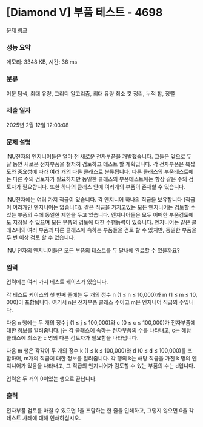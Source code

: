 # [Diamond V] 부품 테스트 - 4698 

[문제 링크](https://www.acmicpc.net/problem/4698) 

### 성능 요약

메모리: 3348 KB, 시간: 36 ms

### 분류

이분 탐색, 최대 유량, 그리디 알고리즘, 최대 유량 최소 컷 정리, 누적 합, 정렬

### 제출 일자

2025년 2월 12일 12:03:08

### 문제 설명

<p dir="ltr">INU전자의 엔지니어들은 얼마 전 새로운 전자부품을 개발했습니다. 그들은 앞으로 두 달 동안 새로운 전자부품을 철저히 검토하고 테스트 할 계획입니다. 각 전자부품은 복잡도와 중요성에 따라 여러 개의 다른 클래스로 분류됩니다. 다른 클래스의 부품테스트에는 다른 수의 검토자가 필요하지만 동일한 클래스의 부품테스트에는 항상 같은 수의 검토자가 필요합니다. 또한 하나의 클래스 안에 여러개의 부품이 존재할 수 있습니다.</p>

<p>INU전자에는 여러 가지 직급이 있습니다. 각 엔지니어 하나의 직급을 보유합니다 (직급이 여러개인 엔지니어는 없습니다). 같은 직급을 가지고있는 모든 엔지니어는 검토할 수 있는 부품의 수에 동일한 제한을 두고 있습니다. 엔지니어들은 모두 어떠한 부품검토에도 지정될 수 있으며 모든 부품의 검토에 대한 수행능력이 있습니다. 엔지니어는 같은 클래스내의 여러 부품과 다른 클래스에 속하는 부품들을 검토 할 수 있지만, 동일한 부품을 두 번 이상 검토 할 수 없습니다.</p>

<p>INU 전자의 엔지니어들은 모든 부품의 테스트를 두 달내에 완료할 수 있을까요?</p>

### 입력 

 <p dir="ltr">입력에는 여러 가지 테스트 케이스가 있습니다.</p>

<p dir="ltr">각 테스트 케이스의 첫 번째 줄에는 두 개의 정수 n (1 ≤ n ≤ 10,000)과 m (1 ≤ m ≤ 10, 000)이 포함됩니다. 여기서 n은 전자부품 클래스 수이고 m은 엔지니어 직급의 수입니다.</p>

<p dir="ltr">다음 n 행에는 두 개의 정수 j (1 ≤ j ≤ 100,000)와 c (0 ≤ c ≤ 100,000)가 전자부품에 대한 정보를 알려줍니다. j는 각 클래스에 속하는 전자부품의 수를 나타내고, c는 해당 클래스에 최소한 c 명의 다른 검토자가 필요함을 나타냅니다.</p>

<p dir="ltr">다음 m 행은 각각이 두 개의 정수 k (1 ≤ k ≤ 100,000)와 d (0 ≤ d ≤ 100,000)를 포함하며, m개의 직급에 대한 정보를 알려줍니다. 각 행의 k는 해당 직급을 가진 k 명의 엔지니어가 있음을 나타내고, 그 직급의 엔지니어가 검토할 수 있는 부품의 수는 d입니다.</p>

<p>입력은 두 개의 0이있는 행으로 끝납니다.</p>

### 출력 

 <p dir="ltr">전자부품 검토를 마칠 수 있으면 1을 포함하는 한 줄을 인쇄하고, 그렇지 않으면 0을 각 테스트 사례에 대해 인쇄하십시오.</p>

